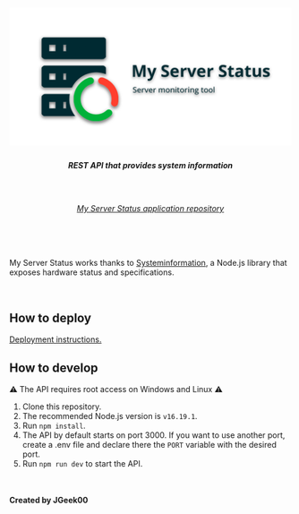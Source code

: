 <h1 align="center">
  <img src="https://github.com/JGeek00/my-server-status-app/raw/master/assets/other/banner.png" />
</h1>

<h5 align="center">
  REST API that provides system information
</h5>

<br>

<h6 align="center">
  <a href="https://github.com/JGeek00/my-server-status-app">My Server Status application repository<a/>
</h6>

<br>
<br>

<p>
My Server Status works thanks to <a href="https://systeminformation.io/">Systeminformation</a>, a Node.js library that exposes hardware status and specifications. 
</p>

<br>

## How to deploy
[Deployment instructions.](https://github.com/JGeek00/my-server-status-api/wiki/Deployment-instructions)
## How to develop
⚠️ The API requires root access on Windows and Linux ⚠️
1. Clone this repository.
2. The recommended Node.js version is ``v16.19.1``.
3. Run ``npm install``.
4. The API by default starts on port 3000. If you want to use another port, create a .env file and declare there the ``PORT`` variable with the desired port.
5. Run ``npm run dev`` to start the API.

<br>
<br>
<b>Created by JGeek00</b>
